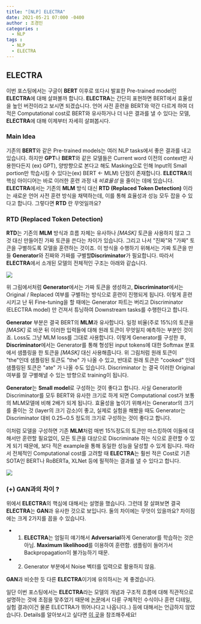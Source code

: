```yaml
---
title: "[NLP] ELECTRA"
date: 2021-05-21 07:000 -0400
author : 조경민
categories :
  - NLP
tags :
  - NLP
  - ELECTRA
---
```


## ELECTRA

이번 포스팅에서는 구글이 **BERT** 이후로 또다시 발표한 Pre-trained model인 **ELECTRA**에 대해 살펴볼까 합니다. **ELECTRA**는 간단히 표현하면 BERT에서 효율성을 높인 버전이라고 보시면 되겠습니다. 언어 사전 훈련을 BERT와 약간 다르게 하여 더 적은 Computational cost로 BERT와 유사하거나 더 나은 결과를 낼 수 있다는 모델, **ELECTRA**에 대해 이제부터 자세히 살펴봅시다.



### Main Idea

기존의 **BERT**와 같은 Pre-trained models는 여러 NLP tasks에서 좋은 결과를 내고 있습니다. 하지만 **GPT**나 **BERT**와 같은 모델들은 Current word 이전의 context만 사용한다든지 (ex) GPT), 양방향으로 본다고 해도 Masking으로 인해 Input의 Small portion만 학습시킬 수 있다는(ex) BERT <- MLM) 단점이 존재합니다. **ELECTRA**의 핵심 아이디어는 바로 이러한 훈련 과정 내 _비효율성_ 을 줄이는 데에 있습니다. **ELECTRA**에서는 기존의 **MLM** 방식 대신 **RTD (Replaced Token Detection)** 이라는 새로운 언어 사전 훈련 방식을 채택하는데, 이를 통해 효율성과 성능 모두 잡을 수 있다고 합니다. 그렇다면 **RTD** 란 무엇일까요?



### RTD (Replaced Token Detection)

**RTD**는 기존의 **MLM** 방식과 흐름 자체는 유사하나 _[MASK]_ 토큰을 사용하지 않고 그것 대신 만들어진 가짜 토큰을 쓴다는 차이가 있습니다. 그리고 나서 "진짜"와 "가짜" 토큰을 구별하도록 모델을 훈련하는 것이죠. 이 방식을 수행하기 위해서는 가짜 토큰을 만들 **Generator**와 진짜와 가짜를 구별할**Discriminator**가 필요합니다. 따라서 **ELECTRA**에서 소개된 모델의 전체적인 구조는 아래와 같습니다.

![](https://blog.pingpong.us/images/2020.05.08.electra/figure2.png)

위 그림에서처럼 **Generator**에서는 가짜 토큰을 생성하고, **Discriminator**에서는 Original / Replaced 여부를 구별하는 방식으로 훈련이 진행되게 됩니다. 이렇게 훈련시키고 난 뒤 Fine-tuning을 할 때에는 Generator 파트는 버리고 Discriminator (ELECTRA model) 만 건져서 튜닝하여 Downstream tasks를 수행한다고 합니다.

**Generator** 부분은 결국 BERT의 **MLM**과 유사합니다. 일정 비율(주로 15%)의 토큰을 _[MASK]_ 로 바꾼 뒤 이러한 입력들에 대해 원래 토큰이 무엇일지 예측하는 부분인 것이죠. Loss도 그냥 MLM loss를 그대로 사용합니다. 이렇게 Generator를 구성한 후, **Discriminator**에서는 Generator를 통해 형성된 input tokens에 대한 Softmax 분포에서 샘플링을 한 토큰을 _[MASK]_ 대신 사용해줍니다. 위 그림처럼 원래 토큰이 "the"인데 샘플링된 토큰도 "the" 가 나올 수 있고, 반대로 원래 토큰은 "cooked" 인데 샘플링된 토큰은 "ate" 가 나올 수도 있습니다. Discriminator 는 결국 이러한 Original 여부를 잘 구별해낼 수 있는 방향으로 training이 됩니다.

**Generator**는 **Small model**로 구성하는 것이 좋다고 합니다. 사실 Generator와 Discriminator를 모두 BERT와 유사한 크기로 하게 되면 Computational cost가 보통의 MLM모델에 비해 2배가 되게 됩니다. 효율성을 높이기 위해서는 Generator의 크기를 줄이는 것 (layer의 크기 감소)이 좋고, 실제로 실험을 해봤을 때도 Generator는 Discriminator 대비 0.25~0.5 정도의 크기로 구성하는 것이 좋다고 합니다. 

이처럼 모델을 구성하면 기존 **MLM**처럼 매번 15%정도의 토큰만 마스킹하여 이들에 대해서만 훈련할 필요없이, 모든 토큰을 대상으로 Discriminate 하는 식으로 훈련할 수 있게 되기 때문에, 보다 적은 example을 통해 동일한 성능을 달성할 수 있게 됩니다. 따라서 전체적인 Computational cost를 고려할 때 **ELECTRA**는 훨씬 적은 Cost로 기존 SOTA인 BERT나 RoBERTa, XLNet 등에 필적하는 결과를 낼 수 있다고 합니다.

![](https://blog.pingpong.us/images/2020.05.08.electra/figure1.png)



### (+) GAN과의 차이 ?

위에서 **ELECTRA**의 핵심에 대해서는 설명을 했습니다. 그런데 잘 살펴보면 결국 **ELECTRA**는 **GAN**과 유사한 것으로 보입니다. 둘의 차이에는 무엇이 있을까요? 차이점에는 크게 2가지를 꼽을 수 있습니다.

- 1) **ELECTRA**는 엄밀히 얘기해서 **Adversarial**하게 Generator를 학습하는 것은 아님. **Maximum likelihood**를 이용하여 훈련함. 샘플링이 들어가서 Backpropagation이 불가능하기 때문.
- 2) Generator 부분에서 Noise 벡터를 입력으로 활용하지 않음.

**GAN**과 비슷한 듯 다른 **ELECTRA**이기에 유의하시는 게 좋겠습니다.





일단 이번 포스팅에서는 **ELECTRA**라는 모델의 개념과 구조적 흐름에 대해 직관적으로 설명하는 것에 초점을 맞추었기 때문에 [논문](https://openreview.net/forum?id=r1xMH1BtvB)에서 다룬 구체적인 수식이나 훈련 디테일, 실험 결과(이건 물론 ELECTRA가 뛰어나다고 나옵니다..) 등에 대해서는 언급하지 않았습니다. Details를 알아보시고 싶다면 [이 곳](https://blog.pingpong.us/electra-review/)을 참조해주세요!

